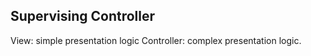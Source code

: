 Supervising Controller
----------------------

View: simple presentation logic
Controller: complex presentation logic.

